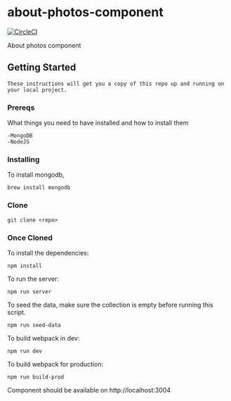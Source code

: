 # about-photos-component

[![CircleCI](https://circleci.com/gh/thesilverspoon/about-photos-component/tree/master.svg?style=svg)](https://circleci.com/gh/thesilverspoon/about-photos-component/tree/master)
 
About photos component

## Getting Started
```
These instructions will get you a copy of this repo up and running on your local project. 
```
### Prereqs
What things you need to have installed and how to install them
```
-MongoDB
-NodeJS
```
### Installing
To install mongodb,

```
brew install mongodb
```


### Clone
```
git clone <repo>
```

### Once Cloned

To install the dependencies:
```
npm install
```

To run the server:
```
npm run server
```

To seed the data, make sure the collection is empty before running this script. 
```
npm run seed-data
```

To build webpack in dev:
```
npm run dev
```

To build webpack for production:
```
npm run build-prod
```


Component should be available on http://localhost:3004